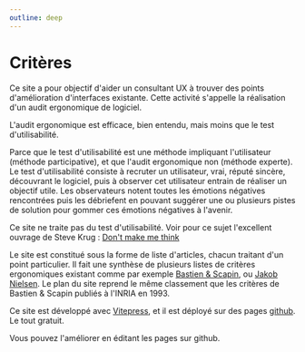 ```yaml
---
outline: deep
---
```


# Critères

Ce site a pour objectif d'aider un consultant UX à trouver des points
d'amélioration d'interfaces existante. Cette activité s'appelle la réalisation
d'un audit ergonomique de logiciel.

L'audit ergonomique est efficace, bien entendu, mais moins que le test
d'utilisabilité.

Parce que le test d'utilisabilité est une méthode impliquant l'utilisateur
(méthode participative), et que l'audit ergonomique non (méthode experte). Le
test d'utilisabilité consiste à recruter un utilisateur, vrai, réputé sincère,
découvrant le logiciel, puis à observer cet utilisateur entrain de réaliser un
objectif utile. Les observateurs notent toutes les émotions négatives
rencontrées puis les débriefent en pouvant suggérer une ou plusieurs pistes de
solution pour gommer ces émotions négatives à l'avenir.

Ce site ne traite pas du test d'utilisabilité. Voir pour ce sujet l'excellent
ouvrage de Steve Krug :
[Don't make me think](https://en.wikipedia.org/wiki/Don%27t_Make_Me_Think)

Le site est constitué sous la forme de liste d'articles, chacun traitant d'un
point particulier. Il fait une synthèse de plusieurs listes de critères
ergonomiques existant comme par exemple
[Bastien & Scapin](https://inria.hal.science/inria-00070012/file/RT-0156.pdf),
ou [Jakob Nielsen](https://www.nngroup.com/articles/ten-usability-heuristics/).
Le plan du site reprend le même classement que les critères de Bastien & Scapin
publiés à l'INRIA en 1993.

Ce site est développé avec [Vitepress](https://vitepress.dev/), et il est
déployé sur des pages [github](https://github.com/). Le tout gratuit.

Vous pouvez l'améliorer en éditant les pages sur github.
